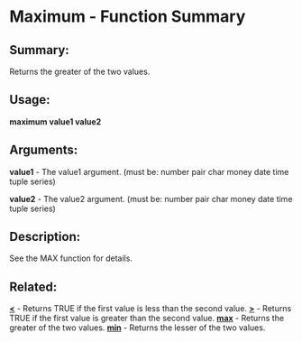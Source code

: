 # Maximum - Function Summary

## Summary:

Returns the greater of the two values.

## Usage:

**maximum value1 value2**

## Arguments:

**value1** - The value1 argument. (must be: number pair char money date time tuple series)

**value2** - The value2 argument. (must be: number pair char money date time tuple series)

## Description:

See the MAX function for details.

## Related:

[**<**](http://www.rebol.com/docs/words/wlt.html) - Returns TRUE if the first value is less than the second value.
[**>**](http://www.rebol.com/docs/words/wgt.html) - Returns TRUE if the first value is greater than the second value.
[**max**](http://www.rebol.com/docs/words/wmax.html) - Returns the greater of the two values.
[**min**](http://www.rebol.com/docs/words/wmin.html) - Returns the lesser of the two values.